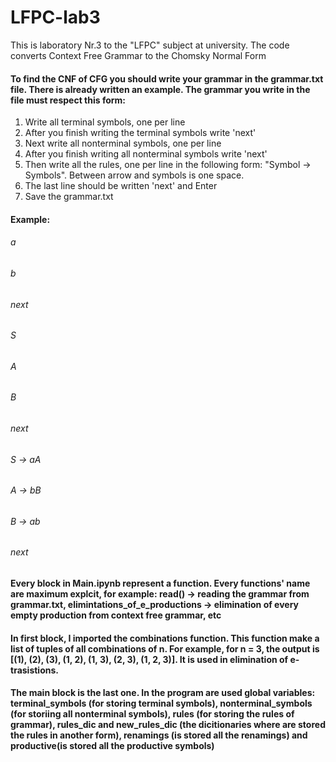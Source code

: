# LFPC-lab3
This is laboratory Nr.3 to the "LFPC" subject at university. The code converts Context Free Grammar to the Chomsky Normal Form

#### To find the CNF of CFG you should write your grammar in the grammar.txt file. There is already written an example. The grammar you write in the file must respect this form:
1. Write all terminal symbols, one per line
2. After you finish writing the terminal symbols write 'next'
3. Next write all nonterminal symbols, one per line
4. After you finish writing all nonterminal symbols write 'next'
5. Then write all the rules, one per line in the following form: "Symbol -> Symbols". Between arrow and symbols is one space.
6. The last line should be written 'next' and Enter
7. Save the grammar.txt

#### Example:
###### a
###### b 
###### next
###### S
###### A
###### B
###### next
###### S -> aA
###### A -> bB
###### B -> ab
###### next

#### Every block in Main.ipynb represent a function. Every functions' name are maximum explcit, for example: read() -> reading the grammar from grammar.txt, elimintations_of_e_productions -> elimination of every empty production from context free grammar, etc
#### In first block, I imported the combinations function. This function make a list of tuples of all combinations of n. For example, for n = 3, the output is [(1), (2), (3), (1, 2), (1, 3), (2, 3), (1, 2, 3)]. It is used in elimination of e-trasistions.
#### The main block is the last one. In the program are used global variables: terminal_symbols (for storing terminal symbols), nonterminal_symbols (for storiing all nonterminal symbols), rules (for storing the rules of grammar), rules_dic and new_rules_dic (the dicitionaries where are stored the rules in another form), renamings (is stored all the renamings) and productive(is stored all the productive symbols) 
